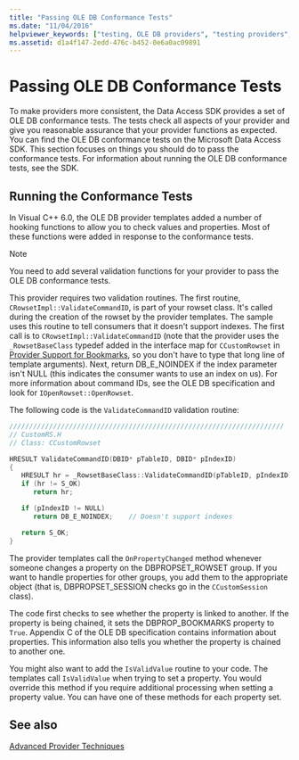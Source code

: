 ```yaml
---
title: "Passing OLE DB Conformance Tests"
ms.date: "11/04/2016"
helpviewer_keywords: ["testing, OLE DB providers", "testing providers", "conformance testing", "conformance testing [OLE DB]", "OLE DB providers, testing"]
ms.assetid: d1a4f147-2edd-476c-b452-0e6a0ac09891
---
```

# Passing OLE DB Conformance Tests

To make providers more consistent, the Data Access SDK provides a set of OLE DB conformance tests. The tests check all aspects of your provider and give you reasonable assurance that your provider functions as expected. You can find the OLE DB conformance tests on the Microsoft Data Access SDK. This section focuses on things you should do to pass the conformance tests. For information about running the OLE DB conformance tests, see the SDK.

## Running the Conformance Tests

In Visual C++ 6.0, the OLE DB provider templates added a number of hooking functions to allow you to check values and properties. Most of these functions were added in response to the conformance tests.

> [!NOTE]
> You need to add several validation functions for your provider to pass the OLE DB conformance tests.

This provider requires two validation routines. The first routine, `CRowsetImpl::ValidateCommandID`, is part of your rowset class. It's called during the creation of the rowset by the provider templates. The sample uses this routine to tell consumers that it doesn't support indexes. The first call is to `CRowsetImpl::ValidateCommandID` (note that the provider uses the `_RowsetBaseClass` typedef added in the interface map for `CCustomRowset` in [Provider Support for Bookmarks](../../data/oledb/provider-support-for-bookmarks.md), so you don't have to type that long line of template arguments). Next, return DB_E_NOINDEX if the index parameter isn't NULL (this indicates the consumer wants to use an index on us). For more information about command IDs, see the OLE DB specification and look for `IOpenRowset::OpenRowset`.

The following code is the `ValidateCommandID` validation routine:

```cpp
/////////////////////////////////////////////////////////////////////
// CustomRS.H
// Class: CCustomRowset

HRESULT ValidateCommandID(DBID* pTableID, DBID* pIndexID)
{
   HRESULT hr = _RowsetBaseClass::ValidateCommandID(pTableID, pIndexID);
   if (hr != S_OK)
      return hr;

   if (pIndexID != NULL)
      return DB_E_NOINDEX;    // Doesn't support indexes

   return S_OK;
}
```

The provider templates call the `OnPropertyChanged` method whenever someone changes a property on the DBPROPSET_ROWSET group. If you want to handle properties for other groups, you add them to the appropriate object (that is, DBPROPSET_SESSION checks go in the `CCustomSession` class).

The code first checks to see whether the property is linked to another. If the property is being chained, it sets the DBPROP_BOOKMARKS property to `True`. Appendix C of the OLE DB specification contains information about properties. This information also tells you whether the property is chained to another one.

You might also want to add the `IsValidValue` routine to your code. The templates call `IsValidValue` when trying to set a property. You would override this method if you require additional processing when setting a property value. You can have one of these methods for each property set.

## See also

[Advanced Provider Techniques](../../data/oledb/advanced-provider-techniques.md)